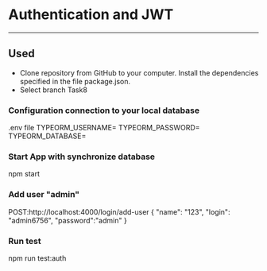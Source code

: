 # Authentication and JWT
***
## Used
* Clone repository from GitHub to your computer. Install the dependencies specified in the file package.json.
* Select branch Task8
### Configuration connection to your local database
.env file
TYPEORM_USERNAME=
TYPEORM_PASSWORD=
TYPEORM_DATABASE=
### Start App with synchronize database
npm start
### Add user "admin"
POST:http://localhost:4000/login/add-user
{
"name": "123",
"login": "admin6756",
"password":"admin"
}
### Run test
npm run test:auth


